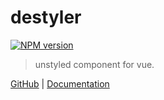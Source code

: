 # destyler

[![NPM version](https://img.shields.io/npm/v/destyler?color=a1b858&label=)](https://www.npmjs.com/package/destyler)

> unstyled component for vue.

[GitHub](https://github.com/destyler/destyler) | [Documentation](https://destyler-dev.zeabur.app/)
